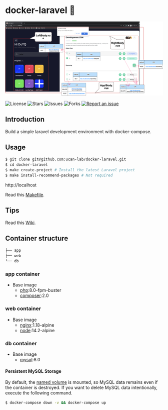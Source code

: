 # docker-laravel 🐳
![demo](demo.png)

![License](https://img.shields.io/github/license/tquangdo/vue2-laravel8-crud-crm-app?color=f05340)
![Stars](https://img.shields.io/github/stars/tquangdo/vue2-laravel8-crud-crm-app?color=f05340)
![Issues](https://img.shields.io/github/issues/tquangdo/vue2-laravel8-crud-crm-app?color=f05340)
![Forks](https://img.shields.io/github/forks/tquangdo/vue2-laravel8-crud-crm-app?color=f05340)
[![Report an issue](https://img.shields.io/badge/Support-Issues-green)](https://github.com/tquangdo/vue2-laravel8-crud-crm-app/issues/new)

## Introduction

Build a simple laravel development environment with docker-compose.

## Usage

```bash
$ git clone git@github.com:ucan-lab/docker-laravel.git
$ cd docker-laravel
$ make create-project # Install the latest Laravel project
$ make install-recommend-packages # Not required
```

http://localhost

Read this [Makefile](https://github.com/ucan-lab/docker-laravel/blob/master/Makefile).

## Tips

Read this [Wiki](https://github.com/ucan-lab/docker-laravel/wiki).

## Container structure

```bash
├── app
├── web
└── db
```

### app container

- Base image
  - [php](https://hub.docker.com/_/php):8.0-fpm-buster
  - [composer](https://hub.docker.com/_/composer):2.0

### web container

- Base image
  - [nginx](https://hub.docker.com/_/nginx):1.18-alpine
  - [node](https://hub.docker.com/_/node):14.2-alpine

### db container

- Base image
  - [mysql](https://hub.docker.com/_/mysql):8.0

#### Persistent MySQL Storage

By default, the [named volume](https://docs.docker.com/compose/compose-file/#volumes) is mounted, so MySQL data remains even if the container is destroyed.
If you want to delete MySQL data intentionally, execute the following command.

```bash
$ docker-compose down -v && docker-compose up
```
